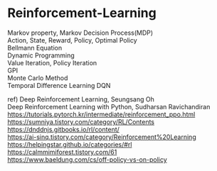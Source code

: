 # Reinforcement-Learning


Markov property, Markov Decision Process(MDP)  
Action, State, Reward, Policy, Optimal Policy  
Bellmann Equation  
Dynamic Programming  
Value Iteration, Policy Iteration  
GPI  
Monte Carlo Method\
Temporal Difference Learning
DQN



ref) Deep Reinforcement Learning, Seungsang Oh  
Deep Reinforcement Learning with Python, Sudharsan Ravichandiran  
https://tutorials.pytorch.kr/intermediate/reinforcement_ppo.html  
https://sumniya.tistory.com/category/RL/Contents  
https://dnddnjs.gitbooks.io/rl/content/  
https://ai-sinq.tistory.com/category/Reinforcement%20Learning  
https://helpingstar.github.io/categories/#rl  
https://calmmimiforest.tistory.com/61  
https://www.baeldung.com/cs/off-policy-vs-on-policy
